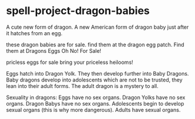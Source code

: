 # spell-project-dragon-babies
A cute new form of dragon. A new American form of dragon baby just after it hatches from an egg.

these dragon babies are for sale. find them at the dragon egg patch. Find them at Dragons Eggs Oh No! For Sale!

pricless eggs for sale bring your priceless heilooms!


Eggs hatch into Dragon Yolk. They then develop further into Baby Dragons. Baby dragons develop into adolescents which are not to be trusted, they lean into their adult forms. The adult dragon is a mystery to all.

Sexuality in dragons:
Eggs have no sex organs. Dragon Yolks have no sex organs. Dragon Babys have no sex organs. Adolescents begin to develop sexual organs (this is why more dangerous). Adults have sexual organs.
